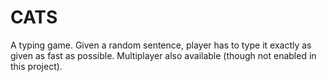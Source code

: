 # CATS
A typing game. Given a random sentence, player has to type it exactly as given as fast as possible. Multiplayer also available (though not enabled in 
this project).
